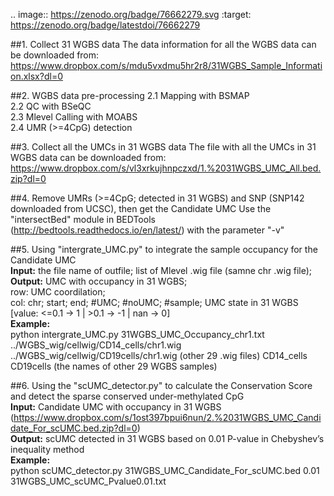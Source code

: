 .. image:: https://zenodo.org/badge/76662279.svg
   :target: https://zenodo.org/badge/latestdoi/76662279


##1. Collect 31 WGBS data
The data information for all the WGBS data can be downloaded from: https://www.dropbox.com/s/mdu5vxdmu5hr2r8/31WGBS_Sample_Information.xlsx?dl=0
	
##2. WGBS data pre-processing 
  2.1 Mapping with BSMAP   
  2.2 QC with BSeQC  
  2.3 Mlevel Calling with MOABS  
  2.4 UMR (>=4CpG) detection  
	
##3. Collect all the UMCs in 31 WGBS data
The file with all the UMCs in 31 WGBS data can be downloaded from: https://www.dropbox.com/s/vl3xrkujhnpczxd/1.%2031WGBS_UMC_All.bed.zip?dl=0

##4. Remove UMRs (>=4CpG; detected in 31 WGBS) and SNP (SNP142 downloaded from UCSC), then get the Candidate UMC
Use the "intersectBed" module in BEDTools (http://bedtools.readthedocs.io/en/latest/) with the parameter "-v"
	
	
##5. Using "intergrate_UMC.py" to integrate the sample occupancy for the Candidate UMC  
**Input:** the file name of outfile; list of Mlevel .wig file (samne chr .wig file);  
**Output:** UMC with occupancy in 31 WGBS;  
   		row: UMC coordilation;   
		col: chr; start; end; #UMC; #noUMC; #sample; UMC state in 31 WGBS [value: <=0.1 -> 1 | >0.1 -> -1 | nan -> 0]  
**Example:**   
	python intergrate_UMC.py 31WGBS_UMC_Occupancy_chr1.txt ../WGBS_wig/cellwig/CD14_cells/chr1.wig ../WGBS_wig/cellwig/CD19cells/chr1.wig (other 29 .wig files) CD14_cells CD19cells (the names of other 29 WGBS samples)
	
##6. Using the "scUMC_detector.py" to calculate the Conservation Score and detect the sparse conserved under-methylated CpG  
   **Input:** Candidate UMC with occupancy in 31 WGBS (https://www.dropbox.com/s/1ost397bpui6nun/2.%2031WGBS_UMC_Candidate_For_scUMC.bed.zip?dl=0)  
   **Output:** scUMC detected in 31 WGBS based on 0.01 P-value in Chebyshev’s inequality method  
**Example:**  
	python scUMC_detector.py 31WGBS_UMC_Candidate_For_scUMC.bed 0.01 31WGBS_UMC_scUMC_Pvalue0.01.txt

